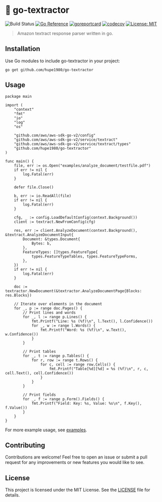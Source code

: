 # 📄 go-textractor
![Build Status](https://github.com/hupe1980/go-textractor/workflows/Build/badge.svg) 
[![Go Reference](https://pkg.go.dev/badge/github.com/hupe1980/go-textractor.svg)](https://pkg.go.dev/github.com/hupe1980/go-textractor)
[![goreportcard](https://goreportcard.com/badge/github.com/hupe1980/go-textractor)](https://goreportcard.com/report/github.com/hupe1980/go-textractor)
[![codecov](https://codecov.io/gh/hupe1980/go-textractor/branch/main/graph/badge.svg?token=VEDVMNI1TV)](https://codecov.io/gh/hupe1980/go-textractor)
[![License: MIT](https://img.shields.io/badge/License-MIT-yellow.svg)](https://opensource.org/licenses/MIT)
> Amazon textract response parser written in go.

## Installation
Use Go modules to include go-textractor in your project:
```
go get github.com/hupe1980/go-textractor
```

## Usage
```golang
package main

import (
	"context"
	"fmt"
	"io"
	"log"
	"os"

	"github.com/aws/aws-sdk-go-v2/config"
	"github.com/aws/aws-sdk-go-v2/service/textract"
	"github.com/aws/aws-sdk-go-v2/service/textract/types"
	"github.com/hupe1980/go-textractor"
)

func main() {
	file, err := os.Open("examples/analyze_document/testfile.pdf")
	if err != nil {
		log.Fatal(err)
	}

	defer file.Close()

	b, err := io.ReadAll(file)
	if err != nil {
		log.Fatal(err)
	}

	cfg, _ := config.LoadDefaultConfig(context.Background())
	client := textract.NewFromConfig(cfg)

	res, err := client.AnalyzeDocument(context.Background(), &textract.AnalyzeDocumentInput{
		Document: &types.Document{
			Bytes: b,
		},
		FeatureTypes: []types.FeatureType{
			types.FeatureTypeTables, types.FeatureTypeForms,
		},
	})
	if err != nil {
		log.Fatal(err)
	}

	doc := textractor.NewDocument(&textractor.AnalyzeDocumentPage{Blocks: res.Blocks})

	// Iterate over elements in the document
	for _, p := range doc.Pages() {
		// Print lines and words
		for _, l := range p.Lines() {
			fmt.Printf("Line: %s (%f)\n", l.Text(), l.Confidence())
			for _, w := range l.Words() {
				fmt.Printf("Word: %s (%f)\n", w.Text(), w.Confidence())
			}
		}

		// Print tables
		for _, t := range p.Tables() {
			for r, row := range t.Rows() {
				for c, cell := range row.Cells() {
					fmt.Printf("Table[%d][%d] = %s (%f)\n", r, c, cell.Text(), cell.Confidence())
				}
			}
		}

		// Print fields
		for _, f := range p.Form().Fields() {
			fmt.Printf("Field: Key: %s, Value: %s\n", f.Key(), f.Value())
		}
	}
}
```

For more example usage, see [examples](./examples).

## Contributing
Contributions are welcome! Feel free to open an issue or submit a pull request for any improvements or new features you would like to see.

## License
This project is licensed under the MIT License. See the [LICENSE](./LICENSE) file for details.